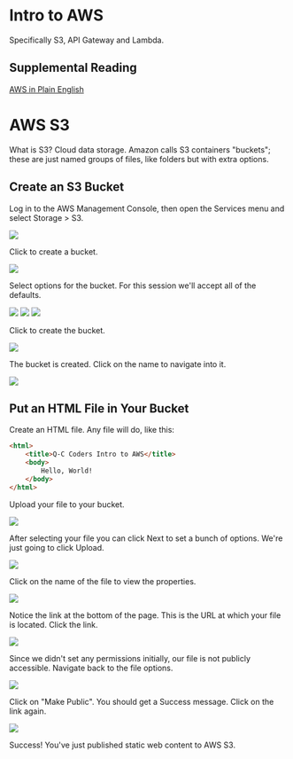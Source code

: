 # Intro to AWS
Specifically S3, API Gateway and Lambda.

## Supplemental Reading

[AWS in Plain English](https://www.expeditedssl.com/aws-in-plain-english)

# AWS S3

What is S3? Cloud data storage.  Amazon calls S3 containers "buckets"; these are just named groups of files, like folders but with extra options.

## Create an S3 Bucket

Log in to the AWS Management Console, then open the Services menu and select Storage > S3.

![](img/s3-1.png)

Click to create a bucket.

![](img/s3-2.png)

Select options for the bucket.  For this session we'll accept all of the defaults.

![](img/s3-3.png)
![](img/s3-4.png)
![](img/s3-5.png)

Click to create the bucket.

![](img/s3-6.png)

The bucket is created.  Click on the name to navigate into it.

![](img/s3-7.png)

## Put an HTML File in Your Bucket

Create an HTML file.  Any file will do, like this:

```html
<html>
    <title>Q-C Coders Intro to AWS</title>
    <body>
        Hello, World!
    </body>
</html>
```

Upload your file to your bucket.

![](img/s3-8.png)

After selecting your file you can click Next to set a bunch of options.  We're just going to click Upload.

![](img/s3-9.png)

Click on the name of the file to view the properties.

![](img/s3-10.png)

Notice the link at the bottom of the page.  This is the URL at which your file is located.  Click the link.

![](img/s3-11.png)

Since we didn't set any permissions initially, our file is not publicly accessible.  Navigate back to the file options.

![](img/s3-10.png)

Click on "Make Public".  You should get a Success message.  Click on the link again.

![](img/s3-12.png)

Success! You've just published static web content to AWS S3.



